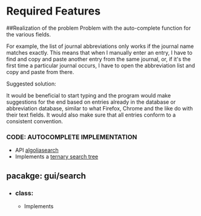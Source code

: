 # Required Features

##Realization of the problem
Problem with the auto-complete function for the various fields.

For example, the list of journal abbreviations only works if the journal name matches exactly. This means that when I manually enter an entry, I have to find and copy and paste another entry from the same journal, or, if it's the first time a particular journal occurs, I have to open the abbreviation list and copy and paste from there.

Suggested solution:

It would be beneficial to start typing and the program would make suggestions for the end based on entries already in the database or abbreviation database, similar to what Firefox, Chrome and the like do with their text fields. It would also make sure that all entries conform to a consistent convention.


### CODE: AUTOCOMPLETE IMPLEMENTATION
- API [algoliasearch](https://github.com/algolia/algoliasearch-client-java-2)
- Implements a [ternary search tree](https://www.codeproject.com/articles/5819/ternary-search-tree-dictionary-in-c-faster-string?pageflow=Fluid&fid=31232&df=90&mpp=25&sort=Position&view=Normal&spc=Relaxed&prof=True&fr=26)


## pacakge: gui/search

- ### class:
    - Implements 
  